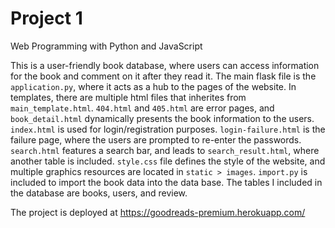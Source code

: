 # Project 1

Web Programming with Python and JavaScript

This is a user-friendly book database, where users can access information for the book and comment on it after they read it.
The main flask file is the `application.py`, where it acts as a hub to the pages of the website. In templates, there are multiple
html files that inherites from `main_template.html`. `404.html` and `405.html` are error pages, and `book_detail.html` dynamically 
presents the book information to the users. `index.html` is used for login/registration purposes. `login-failure.html` is the failure page, where the users are prompted to re-enter the passwords. `search.html` features a search bar, and leads to `search_result.html`, where another table is included. `style.css` file defines the style of the website, and multiple graphics resources are located in `static > images`.
`import.py` is included to import the book data into the data base. The tables I included in the database are books, users, and review.

The project is deployed at https://goodreads-premium.herokuapp.com/
